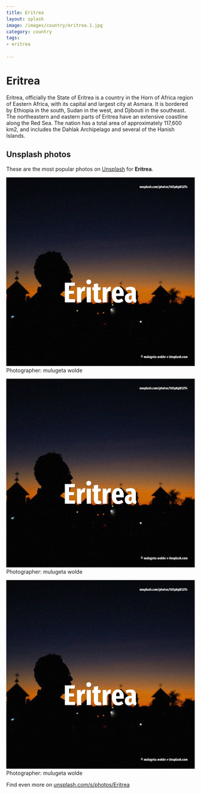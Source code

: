 ```yaml
---
title: Eritrea
layout: splash
image: /images/country/eritrea.1.jpg
category: country
tags:
- eritrea

---
```

# Eritrea

Eritrea, officially the State of Eritrea is a country in the Horn of Africa region of Eastern  Africa, with its capital and largest city at Asmara. It is bordered by Ethiopia in the south, Sudan in the west, and Djibouti in the southeast. The northeastern and eastern parts of Eritrea have an extensive coastline along the Red Sea. The nation has a total area of approximately 117,600 km2, and includes the Dahlak Archipelago and  several of the  Hanish Islands.  

 
## Unsplash photos
These are the most popular photos on [Unsplash](https://unsplash.com) for **Eritrea**.
 
![Eritrea](/images/country/eritrea.1.jpg)
Photographer:  mulugeta wolde
 
![Eritrea](/images/country/eritrea.2.jpg)
Photographer:  mulugeta wolde
 
![Eritrea](/images/country/eritrea.3.jpg)
Photographer:  mulugeta wolde
 
Find even more on [unsplash.com/s/photos/Eritrea](https://unsplash.com/s/photos/Eritrea)
 
